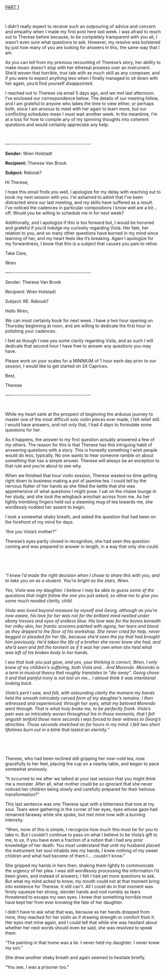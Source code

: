 [PART 1](https://www.reddit.com/r/nosleep/comments/wemte8/my_violin_teacher_just_told_me_a_horrifying_story/)

&#x200B;

I didn’t really expect to receive such an outpouring of advice and concern and empathy when I made my first post here last week. I was afraid to reach out to Therese before because, to be completely transparent with you all, I wasn’t even sure what questions to ask. However, my resolve was bolstered by just how many of you are looking for answers in this, the same way that I am.

As you can tell from my previous recounting of Therese’s story, her ability to make music doesn’t stop with her ethereal prowess over an instrument. She’d woven that horrible, *true* tale with as much skill as any composer, and if you were to expect anything less when I finally managed to sit down with her again, you’d find yourself disappointed.

I reached out to Therese via email 5 days ago, and we met last afternoon. I’ve enclosed our correspondence below. The details of our meeting follow, and I am grateful to anyone who takes the time to view either, or perhaps both, since I am anxious to meet with her again to learn more, but our conflicting schedules mean I must wait another week. In the meantime, I'm at a loss for how to compile any of my spinning thoughts into coherent questions and would certainly appreciate any help.

&#x200B;

—-----------------------------------------

**Sender:** Wren Holstadt 

**Recipient:** Therese Van Brook 

**Subject:** Rebook?

Hi Therese,

I hope this email finds you well, I apologize for my delay with reaching out to book my next session with you. I’m ashamed to admit that I’ve been distracted since our last meeting, and my skills have suffered as a result. I’ve noticed the cadences in particular compositions I know well are a bit… off. Would you be willing to schedule me in for next week?

Additionally, and I apologize if this is too forward but, I would be honored and grateful if you’d indulge my curiosity regarding Viola. Her fate, her relation to you, and so many other questions have burned in my mind since learning of her, and my heart feels like it’s breaking. Again I apologize for my forwardness, I know that this is a subject that causes you pain to relive.

Take Care,

Wren

—-----------------------------------------

Sender: Therese Van Brook 

Recipient: Wren Holstadt 

Subject:  RE: Rebook?

Hello Wren,

We can most certainly book for next week. I have a two hour opening on Thursday beginning at noon, and am willing to dedicate the first hour to polishing your cadences.

I feel as though I owe you some clarity regarding Viola, and as such I will dedicate that second hour I have free to answer any questions you may have.

Please work on your scales for a MINIMUM of 1 hour each day prior to our session, I would like to get started on 24 Caprices.

Best,

Therese

—-----------------------------------------

&#x200B;

While my heart sank at the prospect of beginning the arduous journey to master one of the most difficult solo violin pieces ever made, I felt relief still. I would have answers, and not only that, I had 4 days to formulate some questions for her.

As it happens, the answer to my first question actually answered a few of my others. The reason for this is that Therese has this intriguing habit of answering questions with a story. This is honestly something I wish people would do less, typically. No one wants to hear someone ramble on about something that has a simple answer. Therese will always be an exception to that rule and you’re about to see why.

When we finished that hour violin session, Therese wasted no time getting right down to business making a pot of jasmine tea. I could tell by the nervous flutter of her hands as she filled the kettle that she was apprehensive of what questions I might pose. I sat on the chaise lounge in her study, and she took the wingback armchair across from me. As her lightly trembling fingers held out a steaming mug of tea towards me, she wordlessly nodded her assent to begin.

I took a somewhat shaky breath, and asked the question that had been on the forefront of my mind for days.

“Are you Viola’s mother?”

Therese’s eyes partly closed in recognition, she had seen this question coming and was prepared to answer in length, in a way that only she could.

&#x200B;

&#x200B;

*“I knew I’d made the right decision when I chose to share this with you, and to take you on as a student. You’re bright as the stars, Wren.*

*Yes, Viola was my daughter. I believe I may be able to guess some of the questions that might follow the one you just asked, so allow me to give you some much needed clarity, child.*

*Viola was loved beyond measure by myself and Georg, although as you’re now aware, his love for her was not for the brilliant mind nestled under ebony tresses and eyes of endless blue. His love was for the bones beneath her milky skin, her frantic screams painted with agony, her tears and blood as they dripped to the floor of his workshop. She never cried for help, never begged or pleaded for her life, because she’d seen the joy that had brought him previously. He’d taken the life of a brother she never knew she had, and she’d seen and felt the torment as if it was her own when she held what was left of his broken body in her hands.*

*I see that look you just gave, and yes, your thinking is correct, Wren. I only knew of my children’s suffering, both Viola and… And Morendo. Morendo is a term in musical theory that roughly translates to “die away”. Georg chose it and that painful irony is not lost on me… I almost think it was intentional looking back.*

*Viola’s peril I saw, and felt, with astounding clarity the moment my hands held the smooth intricately carved form of my daughter’s remains. I then witnessed and experienced, through her eyes, what my beloved Morendo went through. That is what truly broke me, to be perfectly frank. Viola’s pain was so intricately woven throughout his in those moments, that I felt anguish tenfold those mere seconds I was forced to bear witness to Georg’s atrocities. Those seconds stretched on for hours in my mind. I felt two short lifetimes burn out in a blink that lasted an eternity.”*

&#x200B;

&#x200B;

Therese, who had been reclined still gripping her now-cold tea, rose gracefully to her feet, placing the cup on a nearby table, and began to pace somewhat anxiously.

“It occurred to me after we talked at your last session that you might think me a monster. After all, what mother could be so ignorant that she never noticed her children being slowly and carefully prepared for their heinous transformation?”

This last sentence was one Therese spat with a bitterness that tore at my soul. Tears were gathering in the corner of her eyes, eyes whose gaze had remained faraway while she spoke, but met mine now with a burning intensity.

“Wren, none of this is simple, I recognize how much this must be for you to take in. But I couldn’t continue to pass on what I believe to be Viola’s gift to me, to *us*, if you have even a fraction of a notion that I had any prior knowledge of her death. You *must* understand that until my husband placed the instrument her soul inhabits into my hands, I knew nothing of my sweet children and what had become of them I…. *couldn’t* know.”

She gripped my hands in hers then, shaking them lightly to communicate the urgency of her plea. I was still wordlessly processing the information I’d been given, and instead of answers, I felt I had yet more questions to ask. But what my mind ached to know, my mouth could not at that moment bring into existence for Therese. It still can't. All I could do in that moment was firmly squeeze her strong, slender hands and nod numbly as tears threatened to escape my own eyes. I knew that something horrible must have kept her from ever knowing the fate of her daughter.

I didn’t have to ask what that was, because as her hands dropped from mine, they reached for her violin as if drawing strength or comfort from it. Her eyes met mine again, and I could tell that while she was hesitant about whether her next words should even be said, she was resolved to speak them.

“The painting in that home was a lie. I never held my daughter. I never knew my son.”

She drew another shaky breath and again seemed to hesitate briefly.

“You see, I was a prisoner too.”